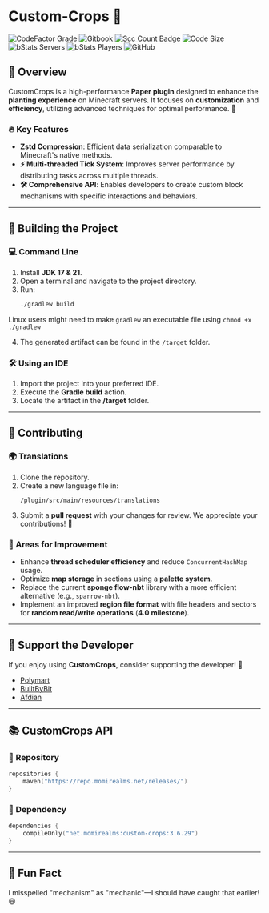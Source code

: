 # Custom-Crops 🌱

![CodeFactor Grade](https://img.shields.io/codefactor/grade/github/Xiao-MoMi/Custom-Crops)
<a href="https://mo-mi.gitbook.io/xiaomomi-plugins/plugin-wiki/customcrops" alt="GitBook">
<img src="https://img.shields.io/badge/docs-gitbook-brightgreen" alt="Gitbook"/>
</a>
[![Scc Count Badge](https://sloc.xyz/github/Xiao-MoMi/Custom-Crops/?category=codes)](https://github.com/Xiao-MoMi/Custom-Crops/)
![Code Size](https://img.shields.io/github/languages/code-size/Xiao-MoMi/Custom-Crops)
![bStats Servers](https://img.shields.io/bstats/servers/16593)
![bStats Players](https://img.shields.io/bstats/players/16593)
![GitHub](https://img.shields.io/github/license/Xiao-MoMi/Custom-Crops)

## 📌 Overview

CustomCrops is a high-performance **Paper plugin** designed to enhance the **planting experience** on Minecraft servers. It focuses on **customization** and **efficiency**, utilizing advanced techniques for optimal performance. 🌾

### 🔥 Key Features

- **Zstd Compression**: Efficient data serialization comparable to Minecraft's native methods.
- **⚡ Multi-threaded Tick System**: Improves server performance by distributing tasks across multiple threads.
- **🛠️ Comprehensive API**: Enables developers to create custom block mechanisms with specific interactions and behaviors.

---
## 🔧 Building the Project

### 💻 Command Line

1. Install **JDK 17 & 21**.
2. Open a terminal and navigate to the project directory.
3. Run:
   ```sh
   ./gradlew build
   ```
Linux users might need to make `gradlew` an executable file using `chmod +x ./gradlew`

4. The generated artifact can be found in the `/target` folder.

### 🛠️ Using an IDE

1. Import the project into your preferred IDE.
2. Execute the **Gradle build** action.
3. Locate the artifact in the **/target** folder.

---
## 🤝 Contributing

### 🌍 Translations

1. Clone the repository.
2. Create a new language file in:
   ```
   /plugin/src/main/resources/translations
   ```
3. Submit a **pull request** with your changes for review. We appreciate your contributions! 💖

### 🚀 Areas for Improvement

- Enhance **thread scheduler efficiency** and reduce `ConcurrentHashMap` usage.
- Optimize **map storage** in sections using a **palette system**.
- Replace the current **sponge flow-nbt** library with a more efficient alternative (e.g., `sparrow-nbt`).
- Implement an improved **region file format** with file headers and sectors for **random read/write operations** (**4.0 milestone**).

---
## 💖 Support the Developer

If you enjoy using **CustomCrops**, consider supporting the developer! 🥰

- [Polymart](https://polymart.org/resource/customcrops.2625/)
- [BuiltByBit](https://builtbybit.com/resources/customcrops.36363/)
- [Afdian](https://afdian.com/@xiaomomi/)

---
## 📚 CustomCrops API

### 📌 Repository
```kotlin
repositories {
    maven("https://repo.momirealms.net/releases/")
}
```

### 📌 Dependency
```kotlin
dependencies {
    compileOnly("net.momirealms:custom-crops:3.6.29")
}
```

---
## 🎉 Fun Fact

I misspelled "mechanism" as "mechanic"—I should have caught that earlier! 😆
